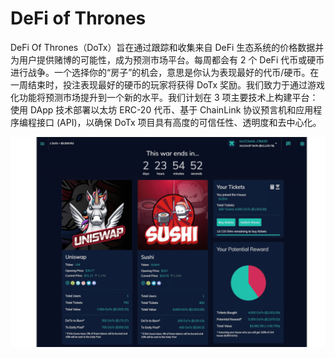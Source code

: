 # DeFi of Thrones

DeFi Of Thrones（DoTx）旨在通过跟踪和收集来自 DeFi 生态系统的价格数据并为用户提供赌博的可能性，成为预测市场平台。每周都会有 2 个 DeFi 代币或硬币进行战争。一个选择你的“房子”的机会，意思是你认为表现最好的代币/硬币。在一周结束时，投注表现最好的硬币的玩家将获得 DoTx 奖励。我们致力于通过游戏化功能将预测市场提升到一个新的水平。我们计划在 3 项主要技术上构建平台：使用 DApp 技术部署以太坊 ERC-20 代币、基于 ChainLink 协议预言机和应用程序编程接口 (API)，以确保 DoTx 项目具有高度的可信任性、透明度和去中心化。

![defiofthrones-dapp-games-matic-image1_cb9041f5c82f6ff978f21e38a797f67d](defiofthrones-dapp-games-matic-image1_cb9041f5c82f6ff978f21e38a797f67d.png)
